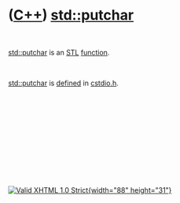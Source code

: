 



 

 

 

 

 

([C++](Cpp.htm)) [std::putchar](CppPutchar.htm)
===============================================

 

[std::putchar](CppPutchar.htm) is an [STL](CppStl.htm)
[function](CppFunction.htm).

 

[std::putchar](CppPutchar.htm) is [defined](CppDefinition.htm) in
[cstdio.h](CppCstdioH.htm).

 

 

 

 

 





 

[![Valid XHTML 1.0 Strict](valid-xhtml10.png){width="88"
height="31"}](http://validator.w3.org/check?uri=referer)
